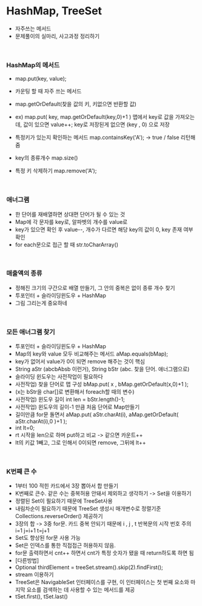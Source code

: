 <br>

# HashMap, TreeSet
- 자주쓰는 메서드
- 문제풀이의 실마리, 사고과정 정리하기

<br>

### HashMap의 메서드
- map.put(key, value);
- 카운팅 할 때 자주 쓰는 메서드
- map.getOrDefault(찾을 값의 키, 키없으면 반환할 값)    
- ex) map.put( key, map.getOrDefault(key,0)+1 )  맵에서 key로 값을 가져오는데, 값이 있으면 value++; key로 저장된게 없으면 (key , 0) 으로 저장

- 특정키가 있는지 확인하는 메서드 map.containsKey('A'); -> true / false 리턴해줌

- key의 종류개수 map.size()

- 특정 키 삭제하기 map.remove('A');


<br>


### 애너그램
- 한 단어를 재배열하면 상대편 단어가 될 수 있는 것
- Map에 각 문자를 key로, 알파벳의 개수를 value로 
- key가 있으면 확인 후 value--, 개수가 다르면 해당 key의 값이 0, key 존재 여부 확인
- for each문으로 접근 할 때 str.toCharArray()


<br>

### 매출액의 종류
- 정해진 크기의 구간으로 배열 만들기, 그 안의 중복은 없이 종류 개수 찾기
- 투포인터 + 슬라이딩윈도우 + HashMap
- 그림 그리는게 중요하네

<br>

### 모든 애너그램 찾기
- 투포인터 + 슬라이딩윈도우 + HashMap
- Map의 key와 value 모두 비교해주는 메서드 aMap.equals(bMap);
- key가 없어서 value가 0이 되면 remove 해주는 것이 핵심
- String aStr (abcbAbsb 이런거),  String bStr (abc. 찾을 단어. 애너그램으로)
- 슬라이딩 윈도우는 사전작업이 필요하다
- 사전작업) 찾을 단어로 맵 구성 bMap.put( x , bMap.getOrDefault(x,0)+1 );  
- (x는 bStr을 char[]로 변환해서 foreach할 때의 변수)
- 사전작업) 윈도우 길이 int len = bStr.length()-1;
- 사전작업) 윈도우의 길이-1 만큼 처음 단어로  Map만들기
- 길이만큼 for문 돌면서  aMap.put( aStr.charAt(i), aMap.getOrDefault( aStr.charAt(i),0 )+1 );  
- int lt=0;
- rt 시작을 len으로 하며 put하고 비교 -> 같으면 카운트++
- lt의 키값 1빼고, 그로 인해서 0이되면 remove, 그뒤에 lt++
<br>

### K번째 큰 수
- 1부터 100 적힌 카드에서 3장 뽑아서 합 만들기
- K번째로 큰수. 같은 수는 중복허용 안돼서 제외하고 생각하기 -> Set을 이용하기
- 정렬된 Set이 필요하기 때문에 TreeSet사용
- 내림차순이 필요하기 때문에 TreeSet 생성시 매개변수로 정렬기준 Collections.reverseOrder() 제공하기
- 3장의 합 -> 3중 for문. 카드 중복 안되기 때문에 i , j , t 반복문의 시작 번호 주의 i=1 j=i+1 t=j+1
- Set도 향상된 for문 사용 가능
- Set은 인덱스를 통한 직접접근 허용하지 않음. 
- for문 출력하면서 cnt++ 하면서 cnt가 특정 숫자가 됐을 때 return하도록 하면 됨
- [다른방법]
- Optional<Integer> thirdElement = treeSet.stream().skip(2).findFirst(); 
- stream 이용하기
- TreeSet은 NavigableSet 인터페이스를 구현, 이 인터페이스는 첫 번째 요소와 마지막 요소를 검색하는 데 사용할 수 있는 메서드를 제공
- tSet.first(), tSet.last()